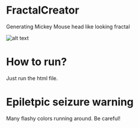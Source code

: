 # FractalCreator
Generating Mickey Mouse head like looking fractal

![alt text](https://raw.githubusercontent.com/tomsiemek/FractalCreator/master/fractal_example.png)
# How to run?
Just run the html file.
# Epiletpic seizure warning
Many flashy colors running around. Be careful!
